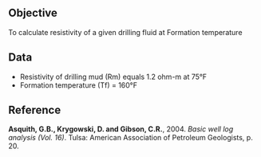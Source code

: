## Objective
To calculate resistivity of a given drilling fluid at Formation temperature

## Data
- Resistivity of drilling mud (Rm) equals 1.2 ohm-m at 75°F
- Formation temperature (Tf) = 160°F

## Reference
**Asquith, G.B., Krygowski, D. and Gibson, C.R.**, 2004. *Basic well log analysis (Vol. 16)*. Tulsa: American Association of Petroleum Geologists, p. 20.
